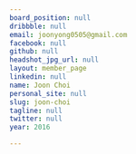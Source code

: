 ```yaml
---
board_position: null
dribbble: null
email: joonyong0505@gmail.com
facebook: null
github: null
headshot_jpg_url: null
layout: member_page
linkedin: null
name: Joon Choi
personal_site: null
slug: joon-choi
tagline: null
twitter: null
year: 2016

---
```

